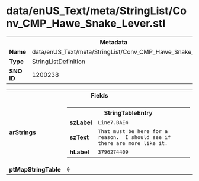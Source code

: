 <h1>data/enUS_Text/meta/StringList/Conv_CMP_Hawe_Snake_Lever.stl</h1><table><tr><th colspan="100%">Metadata</th></tr><tr><td><b>Name</b></td><td>data/enUS_Text/meta/StringList/Conv_CMP_Hawe_Snake_Lever.stl</td></tr><tr><td><b>Type</b></td><td>StringListDefinition</td></tr><tr><td><b>SNO ID</b></td><td>1200238</td></tr></table>

<table><tr><th colspan="100%">Fields</th></tr><tr><td><b>arStrings</b></td><td><table><tr><th colspan="100%">StringTableEntry</th></tr><tr><td><b>szLabel</b></td><td><code>Line7.BAE4</code></td></tr><tr><td><b>szText</b></td><td><code>That must be here for a reason.  I should see if there are more like it.</code></td></tr><tr><td><b>hLabel</b></td><td><code>3796274409</code></td></tr></table>


</td></tr><tr><td><b>ptMapStringTable</b></td><td><code>0</code></td></tr></table>

